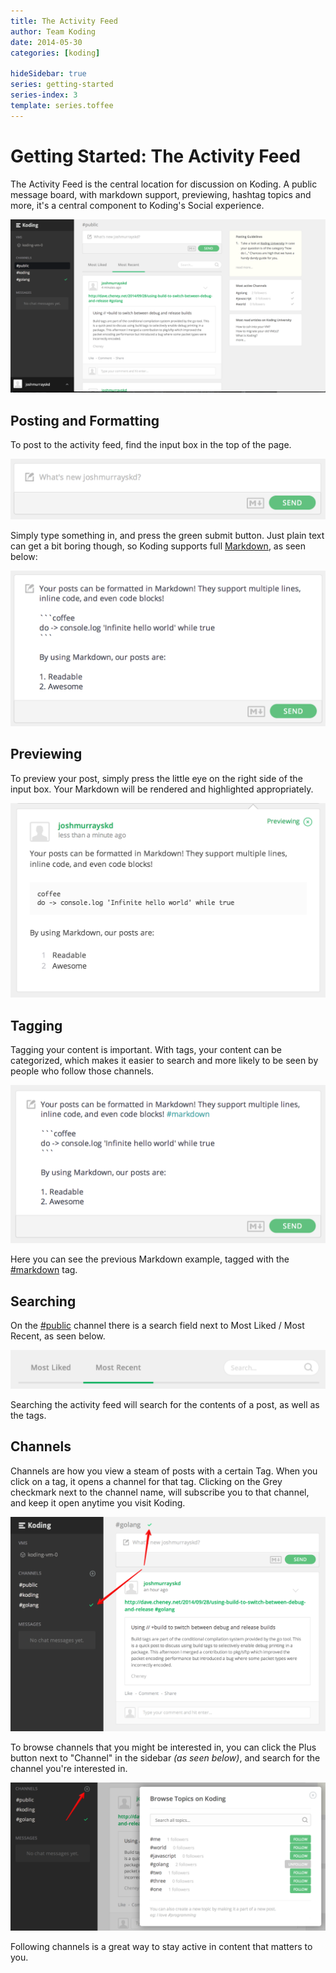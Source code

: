 ```yaml
---
title: The Activity Feed
author: Team Koding
date: 2014-05-30
categories: [koding]

hideSidebar: true
series: getting-started
series-index: 3
template: series.toffee
---
```


# Getting Started: The Activity Feed

The Activity Feed is the central location for discussion on Koding. A 
public message board, with markdown support, previewing, hashtag topics 
and more, it's a central component to Koding's Social experience.

![Koding Activity Feed](activity-feed.png)



## Posting and Formatting

To post to the activity feed, find the input box in the top of the page.

![Post Input](posting.png)

Simply type something in, and press the green submit button. Just plain text 
can get a bit boring though, so Koding supports full 
[Markdown](/guides/markdown), as seen below:

![Markdown](markdown.png)

## Previewing

To preview your post, simply press the little eye on the right side of 
the input box. Your Markdown will be rendered and highlighted 
appropriately.

![Post Preview](preview.png)

## Tagging

Tagging your content is important. With tags, your content can be
categorized, which makes it easier to search and more likely to be seen 
by people who follow those channels.

<!-- Redacted. Not a feature at the moment.
When you type a hash character `#` followed by characters, a list of similar 
topics will popup. Keep typing and it will refine the list. At any time you can 
choose an existing topic, or keep your own.

![Tagging](tagging.png)

In the above image i have half typed the tag `#markdown`. You can see the 
Markdown tag, as well as a handful of other tags.
-->

![Tagging](tagging.png)

Here you can see the previous Markdown example, tagged with the 
[#markdown][markdown channel] tag.

## Searching

On the [#public][public channel] channel there is a search field next to 
Most Liked / Most Recent, as seen below.

![Search](search.png)

Searching the activity feed will search for the contents of a post, as 
well as the tags.

## Channels

Channels are how you view a steam of posts with a certain Tag. When you 
click on a tag, it opens a channel for that tag. Clicking on the Grey 
checkmark next to the channel name, will subscribe you to that channel, 
and keep it open anytime you visit Koding.

![Following](followed.png)

To browse channels that you might be interested in, you can click the 
Plus button next to "Channel" in the sidebar *(as seen below)*, and 
search for the channel you're interested in.

![Searching Channels](browsing-channels.png)

Following channels is a great way to stay active in content that matters 
to you.



[koding]: https://koding.com
[public channel]: https://koding.com/Activity/Public
[markdown channel]: https://koding.com/Activity/Topic/markdown
